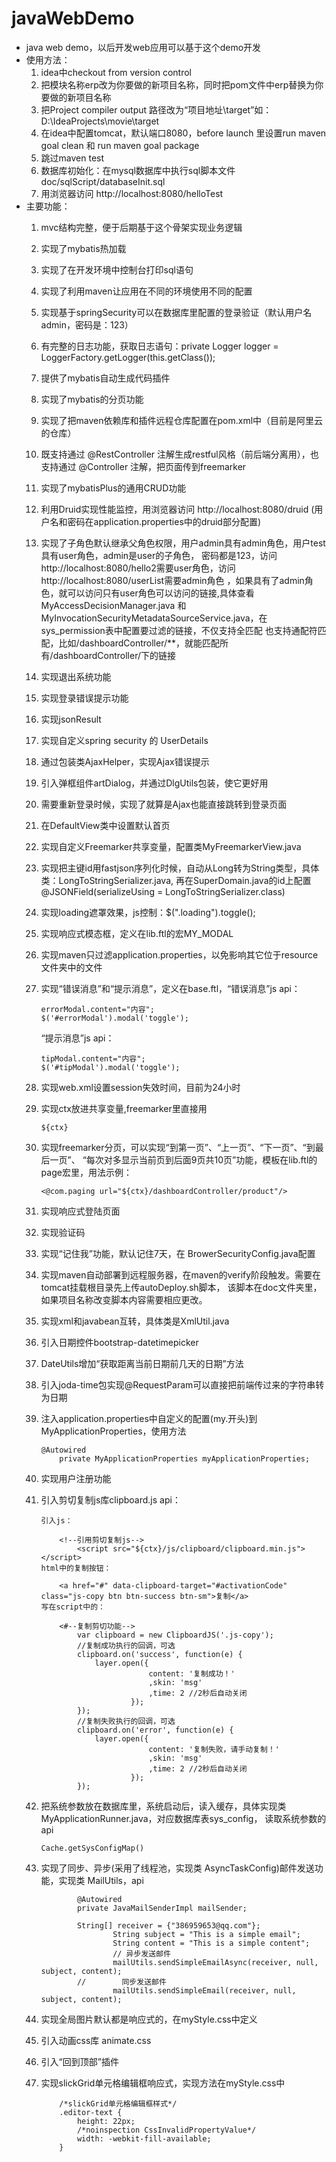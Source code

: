 # javaWebDemo
- java web demo，以后开发web应用可以基于这个demo开发
- 使用方法：
    1. idea中checkout from version control
    2. 把模块名称erp改为你要做的新项目名称，同时把pom文件中erp替换为你要做的新项目名称
    3. 把Project compiler output 路径改为“项目地址\target”如：D:\IdeaProjects\movie\target
    4. 在idea中配置tomcat，默认端口8080，before launch 里设置run maven goal clean 和 run maven goal package
    5. 跳过maven test
    6. 数据库初始化：在mysql数据库中执行sql脚本文件doc/sqlScript/databaseInit.sql
    7. 用浏览器访问 http://localhost:8080/helloTest
- 主要功能：
    1. mvc结构完整，便于后期基于这个骨架实现业务逻辑
    2. 实现了mybatis热加载
    3. 实现了在开发环境中控制台打印sql语句
    4. 实现了利用maven让应用在不同的环境使用不同的配置
    5. 实现基于springSecurity可以在数据库里配置的登录验证（默认用户名admin，密码是：123）
    7. 有完整的日志功能，获取日志语句：private Logger logger = LoggerFactory.getLogger(this.getClass());
    8. 提供了mybatis自动生成代码插件
    9. 实现了mybatis的分页功能
    10. 实现了把maven依赖库和插件远程仓库配置在pom.xml中（目前是阿里云的仓库）
    11. 既支持通过 @RestController 注解生成restful风格（前后端分离用），也支持通过 @Controller 注解，把页面传到freemarker
    12. 实现了mybatisPlus的通用CRUD功能
    13. 利用Druid实现性能监控，用浏览器访问 http://localhost:8080/druid 
    (用户名和密码在application.properties中的druid部分配置)
    14. 实现了子角色默认继承父角色权限，用户admin具有admin角色，用户test具有user角色，admin是user的子角色，
    密码都是123，访问http://localhost:8080/hello2需要user角色，访问http://localhost:8080/userList需要admin角色
    ，如果具有了admin角色，就可以访问只有user角色可以访问的链接,具体查看MyAccessDecisionManager.java 和
     MyInvocationSecurityMetadataSourceService.java，在sys_permission表中配置要过滤的链接，不仅支持全匹配
     也支持通配符匹配，比如/dashboardController/**，就能匹配所有/dashboardController/下的链接
    15. 实现退出系统功能
    16. 实现登录错误提示功能
    17. 实现jsonResult
    18. 实现自定义spring security 的 UserDetails
    19. 通过包装类AjaxHelper，实现Ajax错误提示
    20. 引入弹框组件artDialog，并通过DlgUtils包装，使它更好用
    21. 需要重新登录时候，实现了就算是Ajax也能直接跳转到登录页面
    22. 在DefaultView类中设置默认首页
    23. 实现自定义Freemarker共享变量，配置类MyFreemarkerView.java
    25. 实现把主键id用fastjson序列化时候，自动从Long转为String类型，具体类：LongToStringSerializer.java,
    再在SuperDomain.java的id上配置@JSONField(serializeUsing = LongToStringSerializer.class)
    26. 实现loading遮罩效果，js控制：$(".loading").toggle();
    27. 实现响应式模态框，定义在lib.ftl的宏MY_MODAL
    28. 实现maven只过滤application.properties，以免影响其它位于resource文件夹中的文件
    30. 实现“错误消息”和“提示消息”，定义在base.ftl，“错误消息”js api： 
    
            errorModal.content="内容";
            $('#errorModal').modal('toggle');
        “提示消息”js api： 
     
            tipModal.content="内容";
            $('#tipModal').modal('toggle');
       
    28. 实现web.xml设置session失效时间，目前为24小时
    29. 实现ctx放进共享变量,freemarker里直接用
    
            ${ctx}
    30. 实现freemarker分页，可以实现“到第一页”、“上一页”、“下一页”、“到最后一页”、
    “每次对多显示当前页到后面9页共10页”功能，模板在lib.ftl的page宏里，用法示例：
    
            <@com.paging url="${ctx}/dashboardController/product"/>
    31. 实现响应式登陆页面
    32. 实现验证码
    33. 实现“记住我”功能，默认记住7天，在 BrowerSecurityConfig.java配置
    34. 实现maven自动部署到远程服务器，在maven的verify阶段触发。需要在tomcat挂载根目录先上传autoDeploy.sh脚本，
    该脚本在doc文件夹里，如果项目名称改变脚本内容需要相应更改。
    35. 实现xml和javabean互转，具体类是XmlUtil.java
    36. 引入日期控件bootstrap-datetimepicker
    37. DateUtils增加“获取距离当前日期前几天的日期”方法
    38. 引入joda-time包实现@RequestParam可以直接把前端传过来的字符串转为日期
    39. 注入application.properties中自定义的配置(my.开头)到MyApplicationProperties，使用方法
    
            @Autowired
                private MyApplicationProperties myApplicationProperties;
                
    40. 实现用户注册功能
    41. 引入剪切复制js库clipboard.js api： 
        
            引入js：
            
                <!--引用剪切复制js-->
                    <script src="${ctx}/js/clipboard/clipboard.min.js"></script>
            html中的复制按钮：
                                      
                <a href="#" data-clipboard-target="#activationCode" class="js-copy btn btn-success btn-sm">复制</a>
            写在script中的： 
         
                <#--复制剪切功能-->
                    var clipboard = new ClipboardJS('.js-copy');
                    //复制成功执行的回调，可选
                    clipboard.on('success', function(e) {
                        layer.open({
                                    content: '复制成功！'
                                    ,skin: 'msg'
                                    ,time: 2 //2秒后自动关闭
                                });
                    });
                    //复制失败执行的回调，可选
                    clipboard.on('error', function(e) {
                        layer.open({
                                    content: '复制失败，请手动复制！'
                                    ,skin: 'msg'
                                    ,time: 2 //2秒后自动关闭
                                });
                    });
                
    42. 把系统参数放在数据库里，系统启动后，读入缓存，具体实现类MyApplicationRunner.java，对应数据库表sys_config，
    读取系统参数的api
    
            Cache.getSysConfigMap()
            
    43. 实现了同步、异步(采用了线程池，实现类 AsyncTaskConfig)邮件发送功能，实现类 MailUtils，api
            
                    @Autowired
                    private JavaMailSenderImpl mailSender;
                    
                    String[] receiver = {"386959653@qq.com"};
                            String subject = "This is a simple email";
                            String content = "This is a simple content";
                            // 异步发送邮件
                            mailUtils.sendSimpleEmailAsync(receiver, null, subject, content);
                    //        同步发送邮件
                            mailUtils.sendSimpleEmail(receiver, null, subject, content);
                    
    44. 实现全局图片默认都是响应式的，在myStyle.css中定义
    45. 引入动画css库 animate.css
    46. 引入“回到顶部”插件
    47. 实现slickGrid单元格编辑框响应式，实现方法在myStyle.css中
                
                /*slickGrid单元格编辑框样式*/
                .editor-text {
                    height: 22px;
                    /*noinspection CssInvalidPropertyValue*/
                    width: -webkit-fill-available;
                }
    
